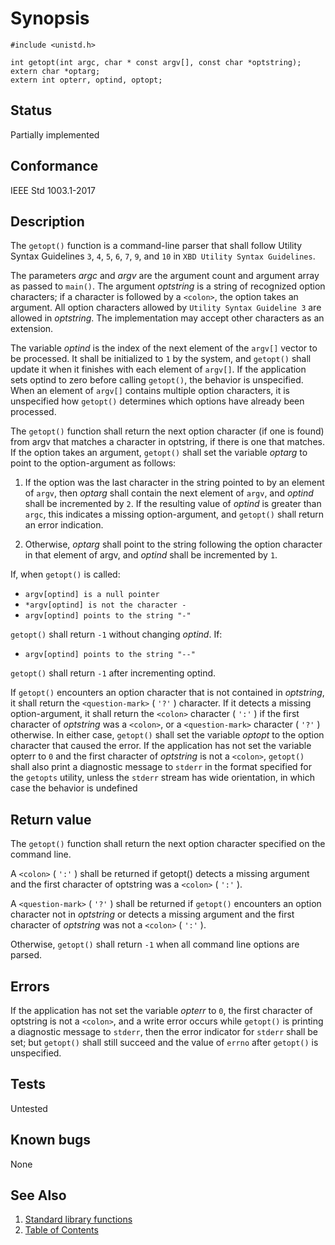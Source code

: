# Synopsis 
`#include <unistd.h>` </br>

`int getopt(int argc, char * const argv[], const char *optstring);`</br>
`extern char *optarg;`</br>
`extern int opterr, optind, optopt;`</br>

## Status
Partially implemented
## Conformance
IEEE Std 1003.1-2017
## Description


The `getopt()` function is a command-line parser that shall follow Utility Syntax Guidelines `3`, `4`, `5`, `6`, `7`, `9`, and `10` in `XBD Utility Syntax Guidelines`.

The parameters _argc_ and _argv_ are the argument count and argument array as passed to `main()`. The argument _optstring_ is a string of recognized option characters; if a character is followed by a `<colon>`, the option takes an argument. All option characters allowed by `Utility Syntax Guideline 3` are allowed in _optstring_. The implementation may accept other characters as an extension.

The variable _optind_ is the index of the next element of the `argv[]` vector to be processed. It shall be initialized to `1` by the system, and `getopt()` shall update it when it finishes with each element of `argv[]`. If the application sets optind to zero before calling `getopt()`, the behavior is unspecified. When an element of `argv[]` contains multiple option characters, it is unspecified how `getopt()` determines which options have already been processed.

The `getopt()` function shall return the next option character (if one is found) from argv that matches a character in optstring, if there is one that matches. If the option takes an argument, `getopt()` shall set the variable _optarg_ to point to the option-argument as follows:

 1. If the option was the last character in the string pointed to by an element of `argv`, then _optarg_ shall contain the next element of `argv`, and _optind_ shall be incremented by `2`. If the resulting value of _optind_ is greater than `argc`, this indicates a missing option-argument, and `getopt()` shall return an error indication.

 2. Otherwise, _optarg_ shall point to the string following the option character in that element of argv, and _optind_ shall be incremented by `1`.

If, when `getopt()` is called:

 - `argv[optind] is a null pointer` </br>
 - `*argv[optind] is not the character -`</br>
 - `argv[optind] points to the string "-"`</br>
 
`getopt()` shall return `-1` without changing _optind_. If:

 - `argv[optind] points to the string "--"`

`getopt()` shall return `-1` after incrementing optind.

If `getopt()` encounters an option character that is not contained in _optstring_, it shall return the `<question-mark>` ( `'?'` ) character. If it detects a missing option-argument, it shall return the `<colon>` character ( `':'` ) if the first character of _optstring_ was a `<colon>`, or a `<question-mark>` character ( `'?'` ) otherwise. In either case, `getopt()` shall set the variable _optopt_ to the option character that caused the error. If the application has not set the variable opterr to `0` and the first character of _optstring_ is not a `<colon>`, `getopt()` shall also print a diagnostic message to `stderr` in the format specified for the `getopts` utility, unless the `stderr` stream has wide orientation, in which case the behavior is undefined


## Return value

The `getopt()` function shall return the next option character specified on the command line.

A `<colon>` ( `':'` ) shall be returned if getopt() detects a missing argument and the first character of optstring was a `<colon>` ( `':'` ).

A `<question-mark>` ( `'?'` ) shall be returned if `getopt()` encounters an option character not in _optstring_ or detects a missing argument and the first character of _optstring_ was not a `<colon>` ( `':'` ).

Otherwise, `getopt()` shall return `-1` when all command line options are parsed.

## Errors


If the application has not set the variable _opterr_ to `0`, the first character of optstring is not a `<colon>`, and a write error occurs while `getopt()` is printing a diagnostic message to `stderr`, then the error indicator for `stderr` shall be set; but `getopt()` shall still succeed and the value of `errno` after `getopt()` is unspecified.


## Tests

Untested

## Known bugs

None

## See Also 
1. [Standard library functions](../README.md)
2. [Table of Contents](../../../README.md)